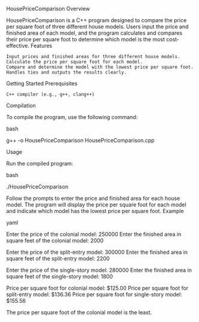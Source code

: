 HousePriceComparison
Overview

HousePriceComparison is a C++ program designed to compare the price per square foot of three different house models. Users input the price and finished area of each model, and the program calculates and compares their price per square foot to determine which model is the most cost-effective.
Features

    Input prices and finished areas for three different house models.
    Calculate the price per square foot for each model.
    Compare and determine the model with the lowest price per square foot.
    Handles ties and outputs the results clearly.

Getting Started
Prerequisites

    C++ compiler (e.g., g++, clang++)

Compilation

To compile the program, use the following command:

bash

g++ -o HousePriceComparison HousePriceComparison.cpp

Usage

Run the compiled program:

bash

./HousePriceComparison

Follow the prompts to enter the price and finished area for each house model. The program will display the price per square foot for each model and indicate which model has the lowest price per square foot.
Example

yaml

Enter the price of the colonial model: 250000
Enter the finished area in square feet of the colonial model: 2000

Enter the price of the split-entry model: 300000
Enter the finished area in square feet of the split-entry model: 2200

Enter the price of the single-story model: 280000
Enter the finished area in square feet of the single-story model: 1800

Price per square foot for colonial model: $125.00
Price per square foot for split-entry model: $136.36
Price per square foot for single-story model: $155.56

The price per square foot of the colonial model is the least.

